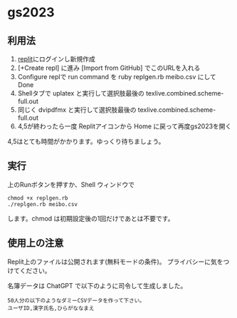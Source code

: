 gs2023
======
利用法
------
1. [replit](https://replit.com/)にログインし新規作成
2. [+Create repl] に進み [Import from GitHub] でこのURLを入れる
3. Configure replで run command を ruby replgen.rb meibo.csv にして Done
4. Shellタブで uplatex と実行して選択肢最後の texlive.combined.scheme-full.out
5. 同じく dvipdfmx と実行して選択肢最後の texlive.combined.scheme-full.out
6. 4,5が終わったら一度 Replitアイコンから Home に戻って再度gs2023を開く

4,5はとても時間がかかります。ゆっくり待ちましょう。

実行
------------
上のRunボタンを押すか、Shell ウィンドウで

``` shell
chmod +x replgen.rb
./replgen.rb meibo.csv
```
します。chmod は初期設定後の1回だけであとは不要です。


使用上の注意
------------
Replit上のファイルは公開されます(無料モードの条件)。
プライバシーに気をつけてください。

名簿データは ChatGPT で以下のように司令して生成しました。

``` shell
50人分の以下のようなダミーCSVデータを作って下さい。
ユーザID,漢字氏名,ひらがななまえ
```
